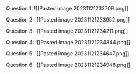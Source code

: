 Question 1:
![[Pasted image 20231121233709.png]]

Question 2:
![[Pasted image 20231121233952.png]]

Question 3:
![[Pasted image 20231121234211.png]]

Question 4:
![[Pasted image 20231121234344.png]]

Question 5:
![[Pasted image 20231121234647.png]]

Question 6:
![[Pasted image 20231121234948.png]]